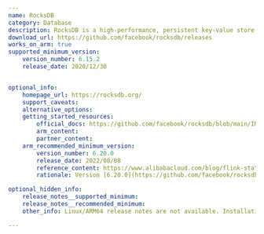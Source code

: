 ```yaml
---
name: RocksDB
category: Database
description: RocksDB is a high-performance, persistent key-value store developed by Facebook. It is optimized for fast, low-latency storage systems such as solid-state drives (SSDs) and persistent memory.
download_url: https://github.com/facebook/rocksdb/releases
works_on_arm: true
supported_minimum_version:
    version_number: 6.15.2
    release_date: 2020/12/30


optional_info:
    homepage_url: https://rocksdb.org/
    support_caveats:
    alternative_options:
    getting_started_resources:
        official_docs: https://github.com/facebook/rocksdb/blob/main/INSTALL.md
        arm_content:
        partner_content:
    arm_recommended_minimum_version:
        version_number: 6.20.0
        release_date: 2022/08/08
        reference_content: https://www.alibabacloud.com/blog/flink-state---backend-improvements-and-evolution-in-2021_599218
        rationale: Version [6.20.0](https://github.com/facebook/rocksdb/releases/tag/v6.20.3) introduced performance improvements for ARM, to relax CPU for better performance. This update addressed previous limitations, enabling Flink jobs and other applications to run efficiently on Arm servers. 

optional_hidden_info:
    release_notes__supported_minimum:
    release_notes__recommended_minimum:
    other_info: Linux/ARM64 release notes are not available. Installation and testing are done via the [tar archive](https://github.com/facebook/rocksdb/releases/tag/v6.15.2).

---
```


